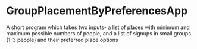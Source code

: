 # GroupPlacementByPreferencesApp
A short program which takes two inputs- a list of places with minimum and maximum possible numbers of people, and a list of signups in small groups (1-3 people) and their preferred place options
